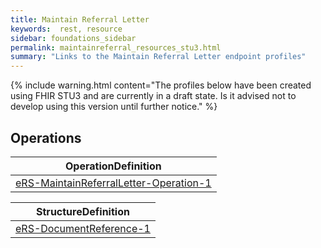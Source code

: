 ```yaml
---
title: Maintain Referral Letter
keywords:  rest, resource
sidebar: foundations_sidebar
permalink: maintainreferral_resources_stu3.html
summary: "Links to the Maintain Referral Letter endpoint profiles"
---
```


{% include warning.html content="The profiles below have been created using FHIR STU3 and are currently in a draft state. Is it advised not to develop 
using this version until further notice." %}

## Operations ##

|OperationDefinition| 
|-------|
|[eRS-MaintainReferralLetter-Operation-1](https://fhir.nhs.uk/STU3/OperationDefinition/eRS-MaintainReferralLetter-Operation-1/_history/1.0)| 


|StructureDefinition| 
|-------|
|[eRS-DocumentReference-1]( https://fhir.nhs.uk/STU3/StructureDefinition/eRS-DocumentReference-1/_history/1.1)|
